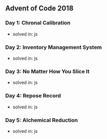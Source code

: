 ## Advent of Code 2018

### Day 1: Chronal Calibration
- solved in: js

### Day 2: Inventory Management System
- solved in: js

### Day 3: No Matter How You Slice It
- solved in: js

### Day 4: Repose Record
- solved in: js

### Day 5: Alchemical Reduction

- solved in: js